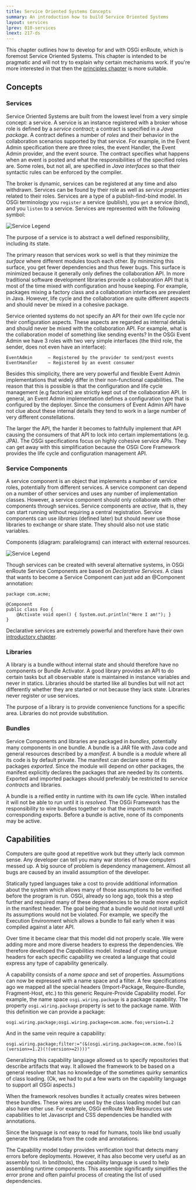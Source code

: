 ```yaml
---
title: Service Oriented Systems Concepts
summary: An introduction how to build Service Oriented Systems
layout: services 
lprev: 010-services
lnext: 217-ds
---
```


This chapter outlines how to develop for and with OSGi enRoute, which is foremost Service Oriented Systems. This chapter is intended to be pragmatic and will not try to explain why certain mechanisms work. If you're more interested in that then the [principles chapter](300-principles.html) is more suitable.

## Concepts

### Services

Service Oriented Systems are built from the lowest level from a very simple concept: a service. A service is an instance registered with a broker whose role is defined by a _service contract_; a contract is specified in a _Java package_. A contract defines a number of _roles_ and their behavior in the collaboration scenarios supported by that service. For example, in the Event Admin specification there are three roles, the event Handler, the Event Admin provider, and the event source. The contract specifies what happens when an event is posted and what the responsibilities of the specified roles are. Some roles, but not all, are specified in _Java interfaces_ so that their syntactic rules can be enforced by the compiler.

The broker is dynamic, services can be registered at any time and also withdrawn. Services can be found by their role as well as _service properties_ related to their roles. Services are a type of a publish-find-bind model. In OSGi terminology you `register` a service (publish), you `get` a service (bind), and you `listen` to a service. Services are represented with the following symbol:

![Service Legend](/img/book/service-def-0.png)

The purpose of a service is to abstract a well defined responsibility, including its state.

The primary reason that services work so well is that they minimize the _surface_ where different modules touch each other. By minimizing this surface, you get fewer dependencies and thus fewer bugs. This surface is minimized because it generally only defines the collaboration API. In more traditional software development libraries provide a collaboration API that is most of the time mixed with configuration and house keeping. For example, packages mixing a factory class and a collaboration interfaces are prevalent in Java. However, life cycle and the collaboration are quite different aspects and should  never be mixed in a cohesive package. 

Service oriented systems do not specify an API for their own life cycle nor their configuration aspects. These aspects are regarded as internal details and should never be mixed with the collaboration API. For example, what is the collaboration model of something like sending events? In the OSGi Event Admin we have 3 roles with two very simple interfaces (the third role, the sender, does not even have an interface):

	EventAdmin		– Registered by the provider to send/post events
	EventHandler	– Registered by an event consumer

Besides this simplicity, there are very powerful and flexible Event Admin implementations that widely differ in their non-functional capabilities. The reason that this is possible is that the configuration and life cycle management (e.g factories) are strictly kept out of the collaboration API.  In general, an Event Admin implementation defines a configuration type that is configured by the deployer. Since the consumers of Event Admin API have not clue about these internal details they tend to work in a large number of very different constellations.

The larger the API, the harder it becomes to faithfully implement that API causing the consumers of that API to lock into certain implementations (e.g. JPA). The OSGi specifications focus on highly cohesive service APIs. They can get away with this simplification because the OSGi Core Framework provides the life cycle and configuration management API. 

### Service Components

A service component is an object that implements a number of service roles, potentially from different services. A service component can depend on a number of other services and uses any number of implementation classes. However, a service component should only collaborate with other components through services.  Service components are _active_, that is, they can start running without requiring a central registration. Service components can use _libraries_ (defined later) but should never use those libraries to exchange or share state. They should also not use static variables.

Components (diagram: parallelograms) can interact with external resources.

![Service Legend](/img/book/component-def-0.png)

Though services can be created with several alternative systems, in OSGi enRoute Service Components are based on _Declarative Services_. A class that wants to become a Service Component can just add an @Component annotation:

	package com.acme;
	
	@Component
	public class Foo {
		@Activate void open() { System.out.println("Here I am!"); }
	}

Declarative services are extremely powerful and therefore have their own [introductory chapter](217-ds.html).
 
### Libraries

A library is a bundle without internal state and should therefore have no components or Bundle Activator. A good library provides an API to do certain tasks but all observable state is maintained in instance variables and never in statics. Libraries should be started like all bundles but will not act differently whether they are started or not because they lack state. Libraries never register or use services.

The purpose of a library is to provide convenience functions for a specific area. Libraries do not provide substitution.

### Bundles

Service Components and libraries are packaged in _bundles_, potentially many components in one bundle. A bundle is a JAR file with Java code and general resources described by a _manifest_. A bundle is a _module_ where all its code is by default private. The manifest can declare some of its packages _exported_. Since the module will depend on other packages, the manifest explicitly declares the packages that are needed by its contents. Exported and imported packages should preferably be restricted to _service contracts_ and libraries.

A bundle is a reified entity in runtime with its own life cycle. When installed it will not be able to run until it is _resolved_. The OSGi Framework has the responsibility to wire bundles together so that the imports match corresponding exports. Before a bundle is active, none of its components may be active.

## Capabilities

Computers are quite good at repetitive work but they utterly lack common sense. Any developer can tell you many war stories of how computers messed up. A big source of problem is dependency management. Almost all bugs are caused by an invalid assumption of the developer.

Statically typed languages take a cost to provide additional information about the system which allows many of those assumptions to be verified before the program is run. OSGi, already so long ago, took this a step further and required many of these dependencies to be made more explicit in the manifest header. The goal being that a bundle would not install until its assumptions would not be violated. For example, we specify the Execution Environment which allows a bundle to fail early when it was compiled against a later API. 

Over time it became clear that this model did not properly scale. We were adding more and more diverse headers to express the dependencies. We therefore developed the _Capabilities_ model. Instead of creating unique headers for each specific capability we created a language that could express any type of capability generically. 

A capability consists of a _name space_ and set of properties. Assumptions can now be expressed with a name space and a filter. A few specifications ago we mapped all the special headers (Import-Package, Require-Bundle, Fragment-Host, etc.) to this generic Require-Provide Capability model. For example, the name space `osgi.wiring.package` is a package capability. The property `osgi.wiring.package` property is set to the package name. With this definition we can provide a package:

	osgi.wiring.package;osgi.wiring.package=com.acme.foo;version=1.2

And in the same vein require a capability:

	osgi.wiring.package;filter:="(&(osgi.wiring.package=com.acme.foo)(&(version>=1.2)(!(version>=2))))"

Generalizing this capability language allowed us to specify repositories that describe artifacts that way. It allowed the framework to be based on a general resolver that has no knowledge of the sometimes quirky semantics of class loading. (Ok, we had to put a few warts on the capability language to support all OSGi aspects.)

When the framework resolves bundles it actually creates wires between these bundles. These wires are used by the class loading model but can also have other use. For example, OSGi enRoute Web Resources use capabilities to let Javascript and CSS dependencies be handled with annotations.

Since the language is not easy to read for humans, tools like bnd usually generate this metadata from the code and annotations.

The Capability model today provides verification tool that detects many errors before deployments. However, it has also become very useful as an assembly tool. In bnd(tools), the capability language is used to help assembling runtime components. This assemble significantly simplifies the error prone and often painful process of creating the list of used dependencies.  



 
